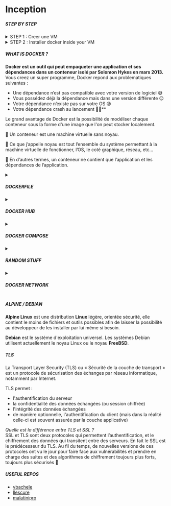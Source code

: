 
# Inception

<h5>STEP BY STEP</h5>

<details><summary>STEP 1 : Creer une VM</summary>

Nous allons creer une VM basee sur Ubuntu car 1. nous avons besoin d'etre sudo pour pouvoir utiliser docker compose et ce n'est pas possible sur les ordis de 42 et 2. car il est demande dans le sujet de bosser sur une VM et apres d'etre sur Debian/Alpine (pas pour la VM elle meme). Je le fais sur un disque dur externe car c'est 15x plus rapide.

1. Telecharger Ubuntu 20.4 Desktop depuis le site [officiel](https://ubuntu.com/download/desktop)
   
5. The VM set up
* Open VirtualBox and click on "New" to create a new virtual machine.
* Name the virtual machine (e.g inception)
* Select "Linux" as the Type, and choose "Ubuntu (64-bit)" as the Version.
* Allocate memory. At least 4096MB is necessary for Ubuntu, them 50GB to be large
* Then just lick yes yes yes
* * Under "Storage", click on the empty optical drive and select "Choose a disk file". Browse and select the Ubuntu ISO image.

6. Install Ubuntu Desktop
* Follow the installation process for Ubuntu Desktop, which is similar to the Debian installation in B2BR, honestly just click yes everywhere but recommended to put English in case there are error messages at some point
* Complete the installation process.
</details>

<details><summary>STEP 2 : Installer docker inside your VM </summary>

The whole point of creating a Virtual Machine is to be able to use docker in it so head to [this page](https://docs.docker.com/engine/install/ubuntu/#install-using-the-repository) and then down to **Install using the Apt repository** to have the commands to copy and paste in the VM Terminal. 

J'en profite pour mettre VSCode pour pouvoir creer mes bails, ouvrir le terminal et taper `sudo snap install code --classic` une fois que code est installe juste taper `code` dans le terminal pour lancer l'application. Sinon aller sur Firefox, faire installer VSCode, prendre la version ubuntu et faire le process normal. 

</details>

<h5>WHAT IS DOCKER ?</h5>

**Docker est un outil qui peut empaqueter une application et ses dépendances dans un conteneur isolé par Solomon Hykes en mars 2013.** Vous creez un super programme, Docker repond aux problematiques suivantes : 
* Une dépendance n’est pas compatible avec votre version de logiciel 😅
* Vous possédez déjà la dépendance mais dans une version différente 😑
* Votre dépendance n’existe pas sur votre OS 😓
* Votre dépendance crash au lancement 😮‍💨**

Le grand avantage de Docker est la possibilité de modéliser chaque conteneur sous la forme d'une image que l'on peut stocker localement. 

🔎 Un conteneur est une machine virtuelle sans noyau.  

📌 Ce que j’appelle noyau est tout l’ensemble du système permettant à la machine virtuelle de fonctionner, l’OS, le coté graphique, réseau, etc…  

🔎 En d’autres termes, un conteneur ne contient que l’application et les dépendances de l’application.  


<details><summary><h5>DOCKERFILE</h5></summary>

A Dockerfile is a text-based configuration file used in Docker to define the steps and instructions needed to create a Docker image. It provides a set of commands that tell Docker how to assemble an image that can be run as a container. This is an example, it is a NGINX image : 

```
FROM		alpine:3.12

RUN			apk update && apk upgrade && apk add	\
							openssl			\
							nginx			\
							curl			\
							vim				\
							sudo

RUN			rm -f /etc/nginx/nginx.conf

COPY		./config/nginx.conf /etc/nginx/nginx.conf
COPY		scripts/setup_nginx.sh /setup_nginx.sh

RUN			chmod -R +x /setup_nginx.sh

EXPOSE		443

ENTRYPOINT	["sh", "setup_nginx.sh"]
```

Some keywords...

<details><summary>`FROM` </summary> Permet d’indiquer à Docker sous quel OS doit tourner votre machine virtuelle. C’est le premier mot clef de votre Dockerfile et celui ci est obligatoire. Les plus courants sont debian:buster pour Debian ou alpine:x:xx pour Linux.</details>

<details><summary>`RUN` </summary> Permet de lancer une commande sur votre machine virtuelle   
  💡L’équivalent de se connecter en ssh, puis de taper une commande bash, comme : echo “Hello World!”, qui affichera….   
  
En général, les premiers RUN fournit dans le Dockerfile consistent à mettre à jour les ressources de votre VM, comme apk, ou encore d’ajouter les utilitaires basiques comme vim, curl ou sudo.</details>

<details><summary>`COPY` </summary> 

Vous l’avez ! Cela permet en effet de copier un fichier.     

Le copier ? À partir d’ou ? Vous indiquez simplement ou se trouve votre fichier à copier à partir du répertoire ou se trouve votre Dockerfile, puis la ou vous souhaitez le copier dans votre machine virtuelle.    

💡Une image docker c’est un dossier, il contient obligatoirement votre Dockerfile à la racine du dossier mais peut aussi contenir un tas d’autres fichiers pour ensuite pouvoir les copier directement dans votre VM. </details>

<details><summary>`EXPOSE` </summary> 

Ici, c’est une question de réseau 📡   
L'instruction EXPOSE informe Docker que le conteneur écoute sur les ports réseaux spécifiés au moment de l'exécution. EXPOSE ne rend pas les ports du conteneur accessibles à l'hôte.   

Attendez ! Quoi ? Le conteneur écoute sur le port réseau et n'est pas accessible à l'hôte ? Qu'est-ce que cela signifie ? 😣   

L'instruction EXPOSE expose le port spécifié et le rend disponible uniquement pour la communication entre conteneurs. Comprenons cela à l'aide d'un exemple. Disons que nous avons deux conteneurs, une application wordpress et un serveur mariadb. Notre application wordpress a besoin de communiquer avec le serveur mariadb pour plusieurs raisons.   

Pour que l'application WordPress puisse parler au serveur MariaDB, le conteneur WordPress doit exposer le port. Jetez un œil au Dockerfile de l'image officielle de wordpress et vous verrez une ligne disant EXPOSE3306. C'est ce qui aide les deux conteneurs à communiquer l'un avec l'autre.   

Ainsi, lorsque votre conteneur WordPress essaie de se connecter au port 3306 du conteneur MariaDB, c'est l'instruction EXPOSE qui rend cela possible.   

Note : Pour que le serveur WordPress puisse communiquer avec le conteneur MariaDB, il est important que les deux conteneurs soient exécutés dans le même réseau docker </details>

<details><summary>`ENTRYPOINT`</summary>
Youpi ! Votre container semble prêt à démarrer.

Cependant il serait surement plus judicieux de demander au container de lancer une certaine commande au lancement de celui-ci. C’est ce que permet de faire le mot-clef ENTRYPOINT !

Il suffit d’indiquer votre commande, argument par argument, dans le format suivant :
`ENTRYPOINT “bash” , ”-c”, “"$(curl https://grademe.fr )"” ]` 
</details>

More information [here](https://www.nicelydev.com/docker/mots-cles-supplementaires-dockerfile#:~:text=Le%20mot%2Dcl%C3%A9%20EXPOSE%20permet,utiliser%20l'option%20%2Dp%20.)

</details>

<details><summary><h5>DOCKER HUB</h5></summary>

Docker Hub is a cloud-based service provided by Docker that serves as a central repository for Docker images. It's a platform where developers and teams can share, store, and manage their Docker container images. Docker met a disposition une sorte d’App Store, contenant des images (conteneur) de milliers de personnes, simplifiant encore plus son usage 👍

Imaginez que vous souhaitiez héberger un site internet, il vous faudrait par exemple installer NGINX. L’installer sur son ordinateur ? Vous n’auriez pas retenu la leçon ? Et si vous n’aviez pas le bon OS, ou les mauvaises dépendances ? Nous aurions besoin du container Docker qui installe de lui même NGINX.Ca tombe bien, étant connu, l’image NGINX à été publié par NGINX sur le Docker Hub! 🥳

Here are some key points about Docker Hub:

**Image Repository:** It's a place where you can find a wide variety of pre-built Docker images for different software and applications. These images serve as templates for creating containers.

**Official and Community Images:** Docker Hub hosts "official" images that are maintained and verified by the respective software vendors or projects. There are also "community" images created and shared by individual developers and communities.

**Version Control:** Docker Hub allows you to store different versions or tags of an image. This makes it easy to access specific versions of software.

**Collaboration and Sharing:** Developers can share their own Docker images with others, making it easy to distribute applications or configurations in a consistent container format.

**Automated Builds:** Docker Hub provides a feature called "Automated Builds" that automatically builds a Docker image whenever changes are made to the associated source code repository (e.g., on GitHub).

**Integration with Docker CLI:** Docker CLI (Command Line Interface) can pull images from Docker Hub using simple commands, making it easy to deploy applications.

**Public and Private Repositories:** Docker Hub offers both public and private repositories. Public repositories are accessible to anyone, while private repositories are restricted to specific users or teams.

**Organizations and Teams:** Docker Hub allows users to create organizations, where teams can collaborate on projects and share images within a controlled environment.

**Docker Certified:** Docker Hub includes images that have been tested, verified, and certified to work with Docker Enterprise, providing an added level of assurance for enterprise deployments.

**User Accounts and Profiles:** Users can create accounts on Docker Hub to manage their images, repositories, and settings.

**Rate Limits:** Free accounts on Docker Hub have rate limits for the number of image pulls. Subscriptions with higher limits are available for more demanding use cases.

Overall, Docker Hub is a valuable resource for the Docker community, providing a centralized place to discover, share, and manage Docker container images. It's particularly useful for quickly deploying applications in a consistent manner using Docker containers.
</details>


<details><summary><h5>DOCKER COMPOSE</h5></summary>

Docker Compose is a tool that allows you to define and manage multi-container Docker applications. It's particularly useful for setting up complex applications that require multiple containers to work together, such as a web application with a database and caching system.

Docker Compose is a command-line tool. It's used by running commands in your terminal or command prompt.

Here are some key points about Docker Compose:

**Definition with YAML:** Docker Compose uses a YAML file to define the services, networks, and volumes needed for your application. This file is typically named docker-compose.yml.

**Multi-Container Applications:** Docker Compose is designed to manage applications that consist of multiple interconnected containers. Each container represents a separate component of the application, such as a web server, a database, a caching system, etc.

**Easy Configuration:** The docker-compose.yml file allows you to specify various settings for your containers, such as environment variables, exposed ports, linked services, and more.

**Orchestration and Dependency Management:** Docker Compose handles the orchestration of containers, ensuring they start and stop in the correct order. It also manages the dependencies between them.

**Simplified Deployment:** With Docker Compose, you can define your entire application stack in a single file, making it easy to deploy on different environments, like development, staging, and production.

**Command Line Interface (CLI):** Docker Compose comes with a command-line interface that allows you to manage your multi-container Docker applications. You can start, stop, and manage your containers using commands like docker-compose up, docker-compose down, etc.

Network Isolation: By default, Docker Compose creates a separate network for your application, allowing containers to communicate with each other using their service names or aliases.

**Volumes:** Docker Compose allows you to define volumes, which are used to persist data generated by your containers.

**Scalability:** While Docker Compose is primarily used for development and testing, it can be a starting point for more advanced orchestration tools like Docker Swarm or Kubernetes when you need to scale your application to a production environment.

<details><summary>Common Docker Compose commands:</summary>

*  **docker-compose up:** This command starts up your Docker Compose-defined services. It creates and starts containers based on the configurations specified in your docker-compose.yml file.

*  **docker-compose down:** This command stops and removes the containers defined in your docker-compose.yml file.

*  **docker-compose build:** This command builds or rebuilds the Docker images defined in your docker-compose.yml file.

*  **docker-compose ps:** This command lists the running containers in your Docker Compose environment.

*  **docker-compose exec:** This command allows you to execute commands inside a running container.

*  **docker-compose logs:** This command displays the logs of your services.

*  **docker-compose run:** This command allows you to run a one-off command on a service.

*  **docker-compose restart:** This command restarts all the services in your Docker Compose environment.
</details>

These are just a few examples. Docker Compose provides a range of commands for managing your multi-container applications. Remember that you would typically run these commands in the same directory as your docker-compose.yml file.

In summary, Docker Compose simplifies the process of managing multi-container Docker applications, making it easier for developers to define, configure, and deploy complex systems. It's especially valuable for development and testing workflows.

</details>

<details><summary><h5>RANDOM STUFF</h5></summary>

*  What's YAML ?     
YAML stands for "YAML Ain't Markup Language" or sometimes "Yet Another Markup Language". It's a human-readable data serialization format. In simpler terms, it's a way to format data that can be easily read by humans and processed by computers. Here are some key characteristics of YAML:

**Readable:** YAML is designed to be easy for humans to read and write. It uses indentation and a clean syntax without the need for special characters like braces or semicolons.

**Hierarchical Structure:** It uses indentation to define data structures. This means that the level of indentation determines the parent-child relationships between elements.

**Data Types:** YAML supports various data types like strings, numbers, booleans, lists, and dictionaries (similar to arrays and objects in other programming languages).

**Comments:** You can add comments in YAML files using the # symbol. Comments are ignored by parsers and are used for human-readable explanations.

**Portability:** YAML files can be used in different programming languages and platforms. It's often used for configuration files in various applications.

**Common Use Cases:** YAML is commonly used for configuration files, data exchange between languages, and in scenarios where human-readable data is needed.

```
[EXAMPLE STRING]

name: John Doe

[EXAMPLE LIST]

fruits:
  - apple
  - banana
  - cherry

[EXAMPLE DICTIONNARY]

person:
  name: John Doe
  age: 30
  occupation: Developer

[EXAMPLE NESTED STRUCTURES]

person:
  name: John Doe
  contact:
    email: john@example.com
    phone: 555-555-5555
```
</details>

<details> <summary><h5>DOCKER NETWORK</h5></summary>

 A Docker network is a communication pathway that allows Docker containers to securely communicate with each other or with other resources outside of the container environment. It enables containers to work together in isolation, share data, and access services without exposing them directly to the external network.

Here are some key points about Docker networks:

**Isolation:** Each Docker network provides a separate environment for containers to communicate. Containers in different networks are isolated by default and cannot directly communicate with each other.

**Default Networks:** Docker automatically creates three default networks:
* bridge: This is the default network created when Docker is installed. Containers on this network can communicate with each other without additional configuration.
* host: This network allows a container to share the host network namespace, effectively removing network isolation.
* none: This network disables all networking.
  
**User-Defined Networks:**
You can create your own custom networks to group containers together. This provides a way for specific sets of containers to communicate, while remaining isolated from others.

**Bridge Network:**
The bridge network allows containers to communicate with each other using the internal IP addresses assigned by Docker. It also provides a gateway for containers to access resources outside the Docker environment.

**Overlay Network:**
This is a type of network that spans multiple Docker hosts, allowing containers on different hosts to communicate as if they were on the same network. It's commonly used in multi-host environments and is part of Docker's Swarm mode.

**Macvlan Network:**
This allows you to assign a MAC address to a container, making it appear as if it's directly connected to the physical network.

**Container-to-Container Communication:**
Containers in the same network can communicate with each other using their container names or IP addresses. This allows for easy inter-container communication.

**Container-to-External Communication:**
Containers can also access external resources, such as the internet or services running on the host machine, through the gateway provided by the Docker network.

**Security and Isolation:**
Docker networks provide a level of isolation between containers. They act as a private network, preventing unauthorized access from outside the network.

**Connectivity Options:**
Docker networks provide different connectivity options, allowing you to specify how containers should be able to communicate (e.g., DNS-based service discovery, container name resolution, etc.).

**Orchestration and Scaling:**
Docker networks play a crucial role in container orchestration platforms like Docker Swarm and Kubernetes. They facilitate communication between containers in distributed environments.

In summary, Docker networks provide a way for containers to communicate in an isolated and controlled manner, allowing for the creation of complex multi-container applications. They are a fundamental component of Docker's ecosystem and play a critical role in container orchestration and deployment.

</details>

<h5>ALPINE / DEBIAN</h5>

**Alpine Linux** est une distribution **Linux** légère, orientée sécurité, elle contient le moins de fichiers et outils possibles afin de laisser la possibilité au développeur de les installer par lui même si besoin.

**Debian** est le système d'exploitation universel. Les systèmes Debian utilisent actuellement le noyau Linux ou le noyau **FreeBSD**.

<h5>TLS</h5>
La Transport Layer Security (TLS) ou « Sécurité de la couche de transport » est un protocole de sécurisation des échanges par réseau informatique, notamment par Internet.

TLS permet :

* l'authentification du serveur
* la confidentialité des données échangées (ou session chiffrée)
* l'intégrité des données échangées
* de manière optionnelle, l'authentification du client (mais dans la réalité celle-ci est souvent assurée par la couche applicative)

*Quelle est la différence entre TLS et SSL ?*   
SSL et TLS sont deux protocoles qui permettent l’authentification, et le chiffrement des données qui transitent entre des serveurs. En fait le SSL est le prédécesseur du TLS. Au fil du temps, de nouvelles versions de ces protocoles ont vu le jour pour faire face aux vulnérabilités et prendre en charge des suites et des algorithmes de chiffrement toujours plus forts, toujours plus sécurisés 🔐


<h5>USEFUL REPOS</h5>

* [vbachele](https://github.com/vbachele/Inception)
* [llescure](https://github.com/llescure/42_Inception)
* [malatinipro](https://github.com/malatinipro/inception)
